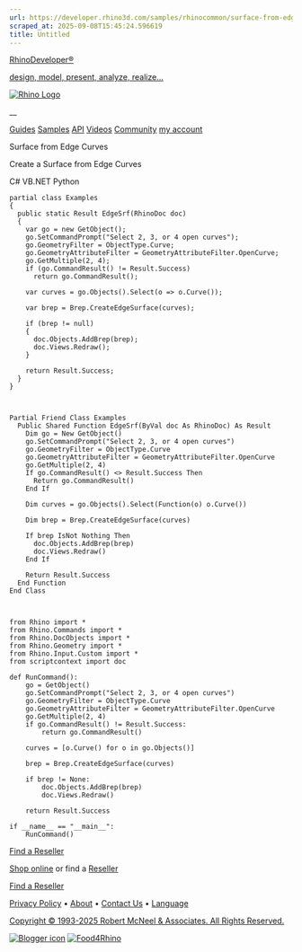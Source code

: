 ```yaml
---
url: https://developer.rhino3d.com/samples/rhinocommon/surface-from-edge-curves/
scraped_at: 2025-09-08T15:45:24.596619
title: Untitled
---
```


[RhinoDeveloper®](/)

[design, model, present, analyze, realize...](/)

[![Rhino Logo](https://developer.rhino3d.com/images/rhinodevlogo.png)](/)

__

[Guides](https://developer.rhino3d.com/guides)
[Samples](https://developer.rhino3d.com/samples)
[API](https://developer.rhino3d.com/api)
[Videos](https://developer.rhino3d.com/videos)
[Community](https://discourse.mcneel.com/c/rhino-developer) [my account
](https://www.rhino3d.com/my-account/ "Manage your account, licenses, and
teams")

Surface from Edge Curves

Create a Surface from Edge Curves

C# VB.NET Python

    
    
    partial class Examples
    {
      public static Result EdgeSrf(RhinoDoc doc)
      {
        var go = new GetObject();
        go.SetCommandPrompt("Select 2, 3, or 4 open curves");
        go.GeometryFilter = ObjectType.Curve;
        go.GeometryAttributeFilter = GeometryAttributeFilter.OpenCurve;
        go.GetMultiple(2, 4);
        if (go.CommandResult() != Result.Success)
          return go.CommandResult();
    
        var curves = go.Objects().Select(o => o.Curve());
    
        var brep = Brep.CreateEdgeSurface(curves);
    
        if (brep != null)
        {
          doc.Objects.AddBrep(brep);
          doc.Views.Redraw();
        }
    
        return Result.Success;
      }
    }
    
    
    
    Partial Friend Class Examples
      Public Shared Function EdgeSrf(ByVal doc As RhinoDoc) As Result
    	Dim go = New GetObject()
    	go.SetCommandPrompt("Select 2, 3, or 4 open curves")
    	go.GeometryFilter = ObjectType.Curve
    	go.GeometryAttributeFilter = GeometryAttributeFilter.OpenCurve
    	go.GetMultiple(2, 4)
    	If go.CommandResult() <> Result.Success Then
    	  Return go.CommandResult()
    	End If
    
    	Dim curves = go.Objects().Select(Function(o) o.Curve())
    
    	Dim brep = Brep.CreateEdgeSurface(curves)
    
    	If brep IsNot Nothing Then
    	  doc.Objects.AddBrep(brep)
    	  doc.Views.Redraw()
    	End If
    
    	Return Result.Success
      End Function
    End Class
    
    
    
    from Rhino import *
    from Rhino.Commands import *
    from Rhino.DocObjects import *
    from Rhino.Geometry import *
    from Rhino.Input.Custom import *
    from scriptcontext import doc
    
    def RunCommand():
        go = GetObject()
        go.SetCommandPrompt("Select 2, 3, or 4 open curves")
        go.GeometryFilter = ObjectType.Curve
        go.GeometryAttributeFilter = GeometryAttributeFilter.OpenCurve
        go.GetMultiple(2, 4)
        if go.CommandResult() != Result.Success:
            return go.CommandResult()
    
        curves = [o.Curve() for o in go.Objects()]
    
        brep = Brep.CreateEdgeSurface(curves)
    
        if brep != None:
            doc.Objects.AddBrep(brep)
            doc.Views.Redraw()
    
        return Result.Success
    
    if __name__ == "__main__":
        RunCommand()
    

  

[Find a Reseller](https://www.rhino3d.com/sales)

[Shop online](https://www.rhino3d.com/store) or find a
[Reseller](https://www.rhino3d.com/sales)

[Find a Reseller](https://www.rhino3d.com/sales)

[Privacy Policy](https://www.rhino3d.com/privacy) •
[About](https://www.rhino3d.com/mcneel/about) • [Contact
Us](https://www.rhino3d.com/mcneel/contact) • [
Language](https://www.rhino3d.com/language "Change to a different region or
language")

[Copyright © 1993-2025 Robert McNeel & Associates. All Rights
Reserved.](https://www.rhino3d.com/mcneel/about)

[](https://www.facebook.com/McNeelRhinoceros/)
[](https://twitter.com/bobmcneel) [](https://www.linkedin.com/groups/75313/)
[](https://www.youtube.com/user/RhinoGuide/videos) [](https://vimeo.com/rhino)
[![Blogger
icon](https://developer.rhino3d.com/images/blogger.svg)](http://blog.rhino3d.com/)
[![Food4Rhino](https://developer.rhino3d.com/images/f4r_icon_01.svg)](https://www.food4rhino.com)

